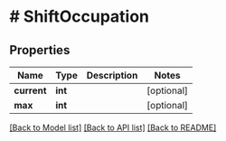 # # ShiftOccupation

## Properties

Name | Type | Description | Notes
------------ | ------------- | ------------- | -------------
**current** | **int** |  | [optional]
**max** | **int** |  | [optional]

[[Back to Model list]](../../README.md#models) [[Back to API list]](../../README.md#endpoints) [[Back to README]](../../README.md)
